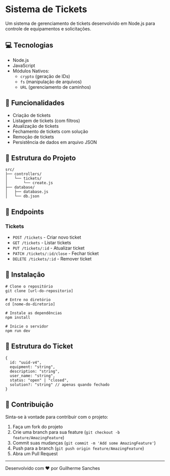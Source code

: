 # Sistema de Tickets

Um sistema de gerenciamento de tickets desenvolvido em Node.js para controle de equipamentos e solicitações.

## 💻 Tecnologias

- Node.js
- JavaScript
- Módulos Nativos:
  - `crypto` (geração de IDs)
  - `fs` (manipulação de arquivos)
  - `URL` (gerenciamento de caminhos)

## 🚀 Funcionalidades

- Criação de tickets
- Listagem de tickets (com filtros)
- Atualização de tickets
- Fechamento de tickets com solução
- Remoção de tickets
- Persistência de dados em arquivo JSON

## 📁 Estrutura do Projeto

    src/
    ├── controllers/
    │   └── tickets/
    │       └── create.js
    ├── database/
    │   ├── database.js
    │   └── db.json

## 📌 Endpoints

### Tickets

- `POST /tickets` - Criar novo ticket
- `GET /tickets` - Listar tickets
- `PUT /tickets/:id` - Atualizar ticket
- `PATCH /tickets/:id/close` - Fechar ticket
- `DELETE /tickets/:id` - Remover ticket

## 🔧 Instalação

    # Clone o repositório
    git clone [url-do-repositorio]

    # Entre no diretório
    cd [nome-do-diretorio]

    # Instale as dependências
    npm install

    # Inicie o servidor
    npm run dev

## 📝 Estrutura do Ticket

    {
      id: "uuid-v4",
      equipment: "string",
      description: "string",
      user_name: "string",
      status: "open" | "closed",
      solution?: "string" // apenas quando fechado
    }

## 🤝 Contribuição

Sinta-se à vontade para contribuir com o projeto:

1. Faça um fork do projeto
2. Crie uma branch para sua feature (`git checkout -b feature/AmazingFeature`)
3. Commit suas mudanças (`git commit -m 'Add some AmazingFeature'`)
4. Push para a branch (`git push origin feature/AmazingFeature`)
5. Abra um Pull Request

---
Desenvolvido com ❤️ por Guilherme Sanches
